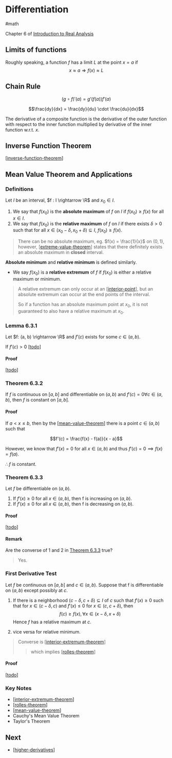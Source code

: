# Differentiation
#math

Chapter 6 of [Introduction to Real Analysis](https://sciencemathematicseducation.files.wordpress.com/2014/01/0471433314realanalysis4.pdf)

## Limits of functions
Roughly speaking, a function $f$ has a limit $L$ at the point $x = a$ if 
$$x \approx a \Rightarrow f(x) \approx L$$

## Chain Rule

$$(g \circ f)' (a) = g'(f(a))f'(a)$$

$$\frac{dy}{dx} = \frac{dy}{du} \cdot \frac{du}{dx}$$

The derivative of a composite function is the derivative of the outer function with respect to the inner function multiplied by derivative of the inner function w.r.t. $x$.

## Inverse Function Theorem
[[inverse-function-theorem]]

## Mean Value Theorem and Applications

### Definitions

Let $I$ be an interval, $f : I \rightarrow \R$ and $x_0 \in I$.

1. We say that $f(x_0)$ is the **absolute maximum** of $f$ on $I$ if $f(x_0) \geq f(x)$ for all $x \in I$.
2. We say that $f(x_0)$ is the **relative maximum** of $f$ on $I$ if there exists $\delta > 0$ such that for all $x \in (x_0 - \delta, x_0 + \delta) \subseteq I$, $f(x_0) \geq f(x)$.

> There can be no absolute maximum, eg. $f(x) = \frac{1}{x}$ on $(0, 1)$, however, [[extreme-value-theorem]] states that there definitely exists an absolute maximum in **closed** interval.

**Absolute minimum** and **relative minimum** is defined similarly.

- We say $f(x_0)$ is a **relative extremum** of $f$ if $f(x_0)$ is either a relative maximum or minimum.

> A relative extremum can only occur at an [[interior-point]], but an absolute extremum can occur at the end points of the interval.
>
> So if a function has an absolute maximum point at $x_0$, it is not guaranteed to also have a relative maximum at $x_0$.

### Lemma 6.3.1

Let $f: (a, b) \rightarrow \R$ and $f'(c)$ exists for some $c \in (a, b)$.

If $f'(c) > 0$ [[todo]]

#### Proof

[[todo]]

### Theorem 6.3.2

If $f$ is continuous on $[a, b]$ and differentiable on $(a, b)$ and $f'(c) = 0 \forall c \in (a, b)$, then $f$ is constant on $[a, b]$.

#### Proof

If $a < x \leq b$, then by the [[mean-value-theorem]] there is a point $c \in (a, b)$ such that

$$f'(c) = \frac{f(x) - f(a)}{x - a}$$

However, we know that $f'(x) = 0$ for all $x \in (a, b)$ and thus $f'(c) = 0 \implies f(x) = f(a)$.

$\therefore f$ is constant.

### Theorem 6.3.3

Let $f$ be differentiable on $(a, b)$.
1. If $f'(x) \geq 0$ for all $x \in (a, b)$, then f is increasing on $(a, b)$.
2. If $f'(x) \leq 0$ for all $x \in (a, b)$, then f is decreasing on $(a, b)$.

#### Proof

[[todo]]
#### Remark

Are the converse of 1 and 2 in [Theorem 6.3.3](#theorem-633) true?

> Yes.

### First Derivative Test

Let $f$ be continuous on $[a, b]$ and $c \in (a, b)$. 
Suppose that f is differentiable on $(a, b)$ except possibly at $c$.

1. If there is a neighborhood $(c - \delta, c + \delta) \subseteq I$ of $c$ such that $f'(x) \geq 0$ such that for $x \in (c - \delta, c)$ and $f'(x) \leq 0$ for $x \in (c, c + \delta)$, then 
$$f(c) \geq f(x), \, \forall x \in (x - \delta, x + \delta)$$
Hence $f$ has a relative maximum at $c$.

2. vice versa for relative minimum.

> Converse is [[interior-extremum-theorem]]
> > which implies [[rolles-theorem]]

#### Proof

[[todo]]

### Key Notes

- [[interior-extremum-theorem]]
- [[rolles-theorem]]
- [[mean-value-theorem]]
- Cauchy's Mean Value Theorem
- Taylor's Theorem

## Next
- [[higher-derivatives]]


[//begin]: # "Autogenerated link references for markdown compatibility"
[inverse-function-theorem]: inverse-function-theorem "Inverse Function Theorem"
[extreme-value-theorem]: extreme-value-theorem "Extreme Value Theorem"
[interior-point]: interior-point "Interior Point"
[todo]: ../todo "Todo"
[mean-value-theorem]: mean-value-theorem "Mean Value Theorem"
[interior-extremum-theorem]: interior-extremum-theorem "Interior Extremum Theorem"
[rolles-theorem]: rolles-theorem "Rolle's Theorem"
[higher-derivatives]: higher-derivatives "Higher Derivatives"
[//end]: # "Autogenerated link references"